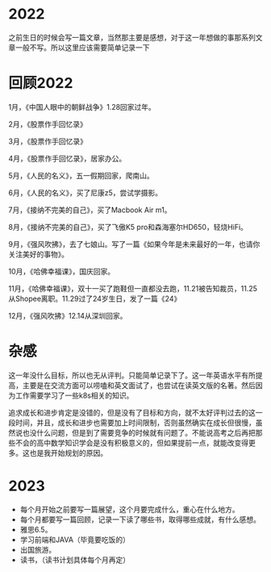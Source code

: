 # 2022

之前生日的时候会写一篇文章，当然那主要是感想，对于这一年想做的事那系列文章一般不写。所以这里应该需要简单记录一下

# 回顾2022

1月，《中国人眼中的朝鲜战争》1.28回家过年。

2月，《股票作手回忆录》

3月，《股票作手回忆录》

4月，《股票作手回忆录》，居家办公。

5月，《人民的名义》，五一假期回家，爬南山。

6月，《人民的名义》，买了尼康z5，尝试学摄影。

7月，《接纳不完美的自己》，买了Macbook Air m1。

8月，《接纳不完美的自己》，买了飞傲K5 pro和森海塞尔HD650，轻烧HiFi。

9月，《强风吹拂》，去了七娘山。写了一篇《如果今年是未来最好的一年，也请你关注美好的事物》。

10月，《哈佛幸福课》，国庆回家。

11月，《哈佛幸福课》，双十一买了跑鞋但一直都没去跑，11.21被告知裁员，11.25从Shopee离职。11.29过了24岁生日，发了一篇《24》

12月，《强风吹拂》12.14从深圳回家。

# 杂感

这一年没什么目标，所以也无从评判。只能简单记录下了。这一年英语水平有所提高，主要是在交流方面可以唠嗑和英文面试了，也尝试在读英文版的名著。然后因为工作需要学习了一些k8s相关的知识。

追求成长和进步肯定是没错的，但是没有了目标和方向，就不太好评判过去的这一段时间，并且，成长和进步也需要加上时间限制，否则虽然确实在成长但很慢，虽然说也没什么问题，但是到了需要竞争的时候就有问题了。不能说高考之后再把那些不会的高中数学知识学会是没有积极意义的，但如果提前一点，就能改变得更多。这也是我开始规划的原因。

# 2023

- 每个月开始之前要写一篇展望，这个月要完成什么，重心在什么地方。
- 每个月都要写一篇回顾，记录一下读了哪些书，取得哪些成就，有什么感想。
- 雅思6.5。
- 学习前端和JAVA（毕竟要吃饭的）
- 出国旅游。
- 读书，（读书计划具体每个月再定）

